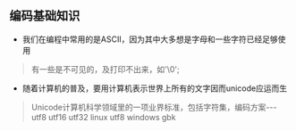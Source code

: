 ## 编码基础知识
- 我们在编程中常用的是ASCII，因为其中大多想是字母和一些字符已经足够使用
>有一些是不可见的，及打印不出来，如'\0';
- 随着计算机的普及，要用计算机表示世界上所有的文字因而unicode应运而生
>Unicode计算机科学领域里的一项业界标准，包括字符集，编码方案---utf8 utf16 utf32
>linux utf8 
>windows gbk